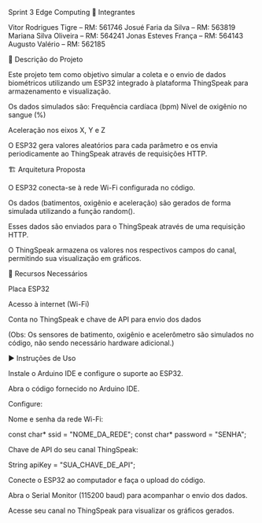 Sprint 3 Edge Computing
👥 Integrantes

Vitor Rodrigues Tigre – RM: 561746
Josué Faria da Silva – RM: 563819
Mariana Silva Oliveira – RM: 564241
Jonas Esteves França – RM: 564143
Augusto Valério – RM: 562185

📖 Descrição do Projeto

Este projeto tem como objetivo simular a coleta e o envio de dados biométricos utilizando um ESP32 integrado à plataforma ThingSpeak para armazenamento e visualização.

Os dados simulados são:
Frequência cardíaca (bpm)
Nível de oxigênio no sangue (%)

Aceleração nos eixos X, Y e Z

O ESP32 gera valores aleatórios para cada parâmetro e os envia periodicamente ao ThingSpeak através de requisições HTTP.

🏗️ Arquitetura Proposta

O ESP32 conecta-se à rede Wi-Fi configurada no código.

Os dados (batimentos, oxigênio e aceleração) são gerados de forma simulada utilizando a função random().

Esses dados são enviados para o ThingSpeak através de uma requisição HTTP.

O ThingSpeak armazena os valores nos respectivos campos do canal, permitindo sua visualização em gráficos.

🔧 Recursos Necessários

Placa ESP32

Acesso à internet (Wi-Fi)

Conta no ThingSpeak e chave de API para envio dos dados

(Obs: Os sensores de batimento, oxigênio e acelerômetro são simulados no código, não sendo necessário hardware adicional.)

▶️ Instruções de Uso

Instale o Arduino IDE e configure o suporte ao ESP32.

Abra o código fornecido no Arduino IDE.

Configure:

Nome e senha da rede Wi-Fi:

const char* ssid = "NOME_DA_REDE";
const char* password = "SENHA";


Chave de API do seu canal ThingSpeak:

String apiKey = "SUA_CHAVE_DE_API";


Conecte o ESP32 ao computador e faça o upload do código.

Abra o Serial Monitor (115200 baud) para acompanhar o envio dos dados.

Acesse seu canal no ThingSpeak para visualizar os gráficos gerados.
